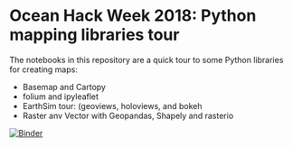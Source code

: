 # Ocean Hack Week 2018: Python mapping libraries tour

The notebooks in this repository are a quick tour to some Python libraries for creating maps:

- Basemap and Cartopy
- folium and ipyleaflet
- EarthSim tour: (geoviews, holoviews, and bokeh
- Raster anv Vector with Geopandas, Shapely and rasterio

[![Binder](http://mybinder.org/badge.svg)](https://mybinder.org/v2/gh/ocefpaf/geospatial_and_mapping_tools/master)
